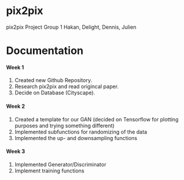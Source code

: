 # pix2pix
pix2pix Project Group 1 Hakan, Delight, Dennis, Julien

# Documentation<br />
#### Week 1<br />
1. Created new Github Repository. 
2. Research pix2pix and read origincal paper.
3. Decide on Database (Cityscape). 

#### Week 2<br />
1. Created a template for our GAN (decided on Tensorflow for plotting purposes and trying something different)
2. Implemented subfunctions for randomizing of the data
3. Implemented the up- and downsampling functions

#### Week 3<br />
1. Implemented Generator/Discriminator
2. Implement training functions
